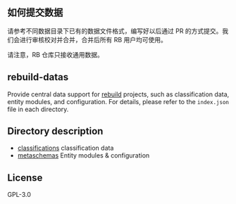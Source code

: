 
## 如何提交数据
请参考不同数据目录下已有的数据文件格式，编写好以后通过 PR 的方式提交。我们会进行审核校对并合并，合并后所有 RB 用户均可使用。

请注意，RB 仓库只接收通用数据。

## rebuild-datas
Provide central data support for [rebuild](https://github.com/getrebuild/rebuild) projects, such as classification data, entity modules, and configuration. For details, please refer to the `index.json` file in each directory.

## Directory description
- [classifications](classifications) classification data
- [metaschemas](metaschemas) Entity modules & configuration

## License
GPL-3.0
